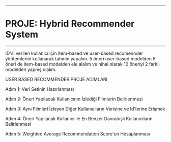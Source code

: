 
--------------------------------------------
# PROJE: Hybrid Recommender System
--------------------------------------------

ID'si verilen kullanıcı için item-based ve user-based recomennder yöntemlerini kullanarak tahmin yapalım.
5 öneri user-based modelden 5 öneri de item-based modelden ele alalım ve nihai olarak 10 öneriyi 2 farklı modelden yapmş olalım.

 USER BASED RECOMMENDER PROJE ADIMLARI
 
 Adım 1: Veri Setinin Hazırlanması
 
 Adım 2: Öneri Yapılacak Kullanıcının İzlediği Filmlerin Belirlenmesi
 
 Adım 3: Aynı Filmleri İzleyen Diğer Kullanıcıların Verisine ve Id'lerine Erişmek
 
 Adım 4: Öneri Yapılacak Kullanıcı ile En Benzer Davranışlı Kullanıcıların Belirlenmesi
 
 Adım 5: Weighted Average Recommendation Score'un Hesaplanması

